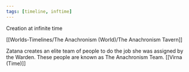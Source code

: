 ```yaml
---
tags: [timeline, inftime]
---
```


Creation at infinite time

[[Worlds-Timelines/The Anachronism (World)/The Anachronism Tavern]]


<span 
	  class='ob-timelines' 
	  data-date='15005' 
	  data-title='The Anachronism Team Born' 
	  data-class='orange' 
	  data-img = 'Base Info Folder/Images/The Tavern/The_Tavern_Inside.png' 
	  data-type='range' 
	  data-end='15005'> 
	Zatana creates an elite team of people to do the job she was assigned by the Warden. These people are known as The Anachronism Team.
</span> 
[[Virna (Time)]]